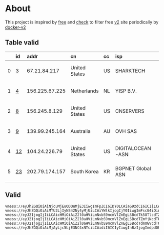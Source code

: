 
# About

This project is inspired by [free](https://github.com/freefq/free) and [check](https://github.com/yeahwu/check) to filter free [v2](https://github.com/v2fly/v2ray-core) site periodically by [docker-v2](https://hub.docker.com/r/v2ray/official)

    

## Table valid
|    | id                   | addr           | cn            | cc   | isp               | ip             | chatgpt          |
|---:|:---------------------|:---------------|:--------------|:-----|:------------------|:---------------|:-----------------|
|  0 | [3](config/3.json)   | 67.21.84.217   | United States | US   | SHARKTECH         | 67.21.85.2     | Yes (Region: US) |
|  1 | [4](config/4.json)   | 156.225.67.225 | Netherlands   | NL   | YISP B.V.         | 154.84.1.136   | Yes (Region: NL) |
|  2 | [8](config/8.json)   | 156.245.8.129  | United States | US   | CNSERVERS         | 23.225.9.234   | Yes (Region: US) |
|  3 | [9](config/9.json)   | 139.99.245.164 | Australia     | AU   | OVH SAS           | 139.99.130.144 | Yes (Region: AU) |
|  4 | [12](config/12.json) | 104.24.226.79  | United States | US   | DIGITALOCEAN-ASN  | 164.90.159.137 | Yes (Region: US) |
|  5 | [23](config/23.json) | 202.79.174.157 | South Korea   | KR   | BGPNET Global ASN | 202.79.174.146 | Yes (Region: SG) |

## Valid
```
vmess://eyJhZGQiOiAiNjcuMjEuODQuMjE3IiwgImFpZCI6IDY0LCAiaG9zdCI6ICIiLCAiaWQiOiAiYjlhMzA1YTktMWZmMi00ZWMxLWIzMzgtOTMzNTU1ODMzYmFhIiwgIm5ldCI6ICJ0Y3AiLCAicGF0aCI6ICIiLCAicG9ydCI6IDQ3MDg4LCAicHMiOiAiZ2l0aHViLmNvbS9mcmVlZnEgLSBcdTdmOGVcdTU2ZmRcdTUyYTBcdTUyMjlcdTc5OGZcdTVjM2NcdTRlOWFcdTVkZGVcdTZkMWJcdTY3NDlcdTc3ZjZTaGFya1RlY2hcdTY1NzBcdTYzNmVcdTRlMmRcdTVmYzMgMyIsICJ0bHMiOiAiIiwgInR5cGUiOiAiYXV0byIsICJzZWN1cml0eSI6ICJhdXRvIiwgInNraXAtY2VydC12ZXJpZnkiOiB0cnVlLCAic25pIjogIiJ9
vmess://eyJhZGQiOiAiMTU2LjIyNS42Ny4yMjUiLCAiYWlkIjogIjY0IiwgImFscG4iOiAiIiwgImZwIjogIiIsICJob3N0IjogIiIsICJpZCI6ICJlYmVjMmFkZi1lOTQwLTQ0NmYtYmVkNC1kOGM5MTE0M2I1NGEiLCAibmV0IjogInRjcCIsICJwYXRoIjogIiIsICJwb3J0IjogIjQ4MDI1IiwgInBzIjogImdpdGh1Yi5jb20vZnJlZWZxIC0gXHU1MzU3XHU5NzVlICA0IiwgInNjeSI6ICJhdXRvIiwgInNuaSI6ICIiLCAidGxzIjogIiIsICJ0eXBlIjogIiIsICJ2IjogIjIifQ==
vmess://eyJ2IjogIjIiLCAicHMiOiAiZ2l0aHViLmNvbS9mcmVlZnEgLSBcdTk5OTlcdTZlMmYgIDgiLCAiYWRkIjogIjE1Ni4yNDUuOC4xMjkiLCAicG9ydCI6ICI0ODEyMCIsICJpZCI6ICIzY2E5MTJkYS02YWMyLTQxOGYtYjljZi00NWI2ZjY5NDU3OWIiLCAiYWlkIjogIjY0IiwgInNjeSI6ICJhdXRvIiwgIm5ldCI6ICJ0Y3AiLCAidHlwZSI6ICJub25lIiwgImhvc3QiOiAiIiwgInBhdGgiOiAiIiwgInRscyI6ICIiLCAic25pIjogIiIsICJhbHBuIjogIiJ9
vmess://eyJ2IjogIjIiLCAicHMiOiAiZ2l0aHViLmNvbS9mcmVlZnEgLSBcdTZmYjNcdTU5MjdcdTUyMjlcdTRlOWFcdTYwODlcdTVjM2NPVkggOSIsICJhZGQiOiAiMTM5Ljk5LjI0NS4xNjQiLCAicG9ydCI6ICI0OTkyMSIsICJpZCI6ICI0MTgwNDhhZi1hMjkzLTRiOTktOWIwYy05OGNhMzU4MGRkMjQiLCAiYWlkIjogIjY0IiwgInNjeSI6ICJhdXRvIiwgIm5ldCI6ICJ0Y3AiLCAidHlwZSI6ICJub25lIiwgImhvc3QiOiAiXHVkODNjXHVkZGU2XHVkODNjXHVkZGZhQVVcdTZmYjNcdTU5MjdcdTUyMjlcdTRlOWEoeW91dHViZVx1OTYzZlx1NGYxZlx1NzlkMVx1NjI4MCkiLCAicGF0aCI6ICIvIiwgInRscyI6ICIiLCAic25pIjogIiJ9
vmess://eyJ2IjogIjIiLCAicHMiOiAiZ2l0aHViLmNvbS9mcmVlZnEgLSBcdTdmOGVcdTU2ZmRDbG91ZEZsYXJlXHU1MTZjXHU1M2Y4Q0ROXHU4MjgyXHU3MGI5IDEyIiwgImFkZCI6ICIxMDQuMjQuMjI2Ljc5IiwgInBvcnQiOiA0NDMsICJpZCI6ICI5ZmZiYjgxNi1iNGJiLTQ5M2YtYjU1OC1kZjUyN2I3Njc0NTYiLCAiYWlkIjogMCwgInNjeSI6ICJhdXRvIiwgIm5ldCI6ICJ3cyIsICJob3N0IjogInN0YXItb25lLmNmZCIsICJwYXRoIjogIi9wb3J0cy8xMDE3OCIsICJ0bHMiOiAidGxzIn0=
vmess://eyJhZGQiOiAiMjAyLjc5LjE3NC4xNTciLCAidiI6ICIyIiwgInBzIjogImdpdGh1Yi5jb20vZnJlZWZxIC0gXHU5OTk5XHU2ZTJmQkdQLk5FVCBDTjJcdTY1NzBcdTYzNmVcdTRlMmRcdTVmYzMgMjMiLCAicG9ydCI6IDU1MjY0LCAiaWQiOiAiMTIxYzljODktN2QxMS00ZjQ5LTkxMTItZGMxZTg1MzYzZjZmIiwgImFpZCI6ICI2NCIsICJuZXQiOiAidGNwIiwgInR5cGUiOiAiIiwgImhvc3QiOiAiIiwgInBhdGgiOiAiLyIsICJ0bHMiOiAiIn0=
```

